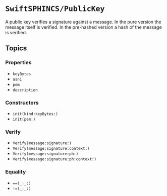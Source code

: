 # ``SwiftSPHINCS/PublicKey``

A public key verifies a signature against a message. In the pure version the message itself is verified.
In the pre-hashed version a hash of the message is verified.

## Topics

### Properties

- ``keyBytes``
- ``asn1``
- ``pem``
- ``description``

### Constructors

- ``init(kind:keyBytes:)``
- ``init(pem:)``

### Verify

- ``Verify(message:signature:)``
- ``Verify(message:signature:context:)``
- ``Verify(message:signature:ph:)``
- ``Verify(message:signature:ph:context:)``

### Equality

- ``==(_:_:)``
- ``!=(_:_:)``
